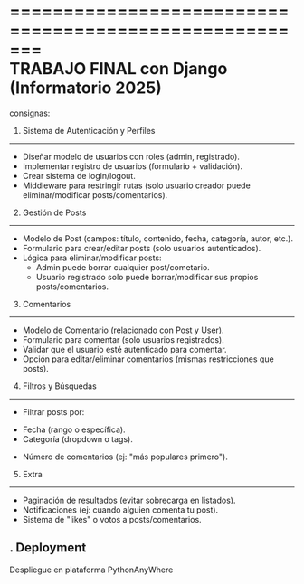 =======================================================     
      TRABAJO FINAL con Django (Informatorio 2025)
=======================================================

consignas:

1. Sistema de Autenticación y Perfiles
--------------------------------------
 * Diseñar modelo de usuarios con roles (admin, registrado).
 * Implementar registro de usuarios (formulario + validación).
 * Crear sistema de login/logout.
 * Middleware para restringir rutas (solo usuario creador puede eliminar/modificar posts/comentarios).

2. Gestión de Posts
-------------------
 * Modelo de Post (campos: título, contenido, fecha, categoría, autor, etc.).
 * Formulario para crear/editar posts (solo usuarios autenticados).
 * Lógica para eliminar/modificar posts:
      - Admin puede borrar cualquier post/cometario.
      - Usuario registrado solo puede borrar/modificar sus propios posts/comentarios.

3. Comentarios
--------------
- Modelo de Comentario (relacionado con Post y User).
- Formulario para comentar (solo usuarios registrados).
- Validar que el usuario esté autenticado para comentar.
- Opción para editar/eliminar comentarios (mismas restricciones que posts).

4. Filtros y Búsquedas
----------------------
* Filtrar posts por:
 - Fecha (rango o específica).
 - Categoría (dropdown o tags).
* Número de comentarios (ej: "más populares primero").

5. Extra
--------
* Paginación de resultados (evitar sobrecarga en listados).
* Notificaciones (ej: cuando alguien comenta tu post).
* Sistema de "likes" o votos a posts/comentarios.

. Deployment
------------
Despliegue en plataforma PythonAnyWhere